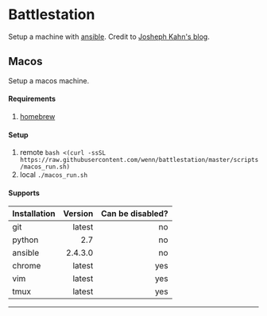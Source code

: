 # Battlestation
Setup a machine with [ansible][ansible].
Credit to [Josheph Kahn's blog][josephkahn].

## Macos
Setup a macos machine.

#### Requirements
1. [homebrew][brew]

#### Setup
1. remote `bash <(curl -ssSL https://raw.githubusercontent.com/wenn/battlestation/master/scripts/macos_run.sh)`
2. local `./macos_run.sh`

#### Supports

| Installation | Version | Can be disabled? |
| --- |---:|---:|
| git | latest | no |
| python | 2.7 | no |
| ansible | 2.4.3.0 | no |
| chrome | latest | yes |
| vim | latest | yes |
| tmux | latest | yes |

---

[brew]: https://brew.sh/
[josephkahn]: https://blog.josephkahn.io/articles/ansible/
[ansible]: https://www.ansible.com/
